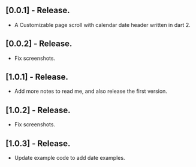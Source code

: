 ## [0.0.1] - Release.

* A Customizable page scroll with calendar date header written in dart 2.

## [0.0.2] - Release.

* Fix screenshots.

## [1.0.1] - Release.

* Add more notes to read me, and also release the first version.

## [1.0.2] - Release.

* Fix screenshots.

## [1.0.3] - Release.

* Update example code to add date examples.
